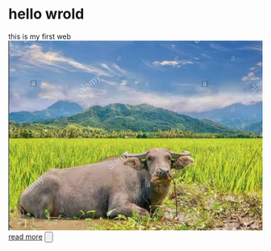 <!DOCTYPE html>
<html lang="en">
<head>
    <meta charset="UTF-8">
    <meta name="viewport" content="width=device-width, initial-scale=1.0">

</head>
<body>
    <h1>hello wrold</h1>
    <div>this is my first web</div>
    <img src="ppp.jpg" /> 
    <a href="http://google.com" >read more</a>
    <input type="button" placeholder="button">


</body>
</html>
